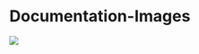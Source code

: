 # Documentation-Images


 <img  src="https://user-images.githubusercontent.com/25423296/163456776-7f95b81a-f1ed-45f7-b7ab-8fa810d529fa.png">
